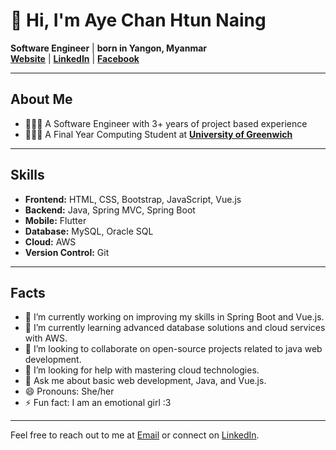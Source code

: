# 👋 Hi, I'm Aye Chan Htun Naing

**Software Engineer** | **born in Yangon, Myanmar**  
**[Website](https://peacechan.dev)** | **[LinkedIn](https://www.linkedin.com/in/ayechanhtunnaing)** | **[Facebook](https://facebook.com/achn.peacechan)**

---

## About Me

- 👩🏼‍💻 A Software Engineer with 3+ years of project based experience
- 👩🏻‍🎓 A Final Year Computing Student at **[University of Greenwich](https://www.gre.ac.uk/)**

---

## Skills

- **Frontend:** HTML, CSS, Bootstrap, JavaScript, Vue.js
- **Backend:** Java, Spring MVC, Spring Boot
- **Mobile:** Flutter
- **Database:** MySQL, Oracle SQL
- **Cloud:** AWS
- **Version Control:** Git

---

## Facts

- 🔭 I’m currently working on improving my skills in Spring Boot and Vue.js.
- 🌱 I’m currently learning advanced database solutions and cloud services with AWS.
- 👯 I’m looking to collaborate on open-source projects related to java web development.
- 🤔 I’m looking for help with mastering cloud technologies.
- 💬 Ask me about basic web development, Java, and Vue.js.
- 😄 Pronouns: She/her
- ⚡ Fun fact: I am an emotional girl :3

---

Feel free to reach out to me at [Email](mailto:achn.dev@gmail.com) or connect on [LinkedIn](https://www.linkedin.com/in/ayechanhtunnaing).
